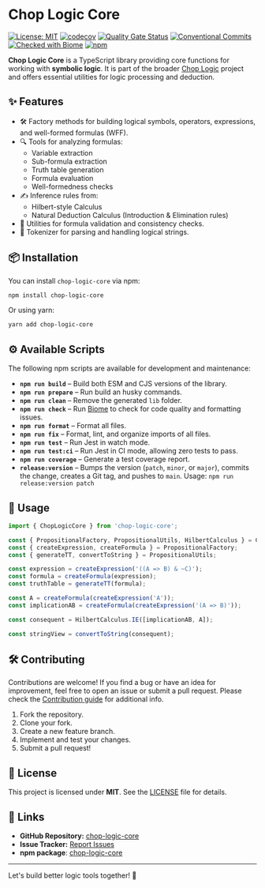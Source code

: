 # Chop Logic Core

[![License: MIT](https://img.shields.io/badge/License-MIT-yellow.svg)](https://opensource.org/licenses/MIT)
[![codecov](https://codecov.io/gh/ChopLogic/chop-logic-core/graph/badge.svg?token=JJKJ54EZDB)](https://codecov.io/gh/ChopLogic/chop-logic-core)
[![Quality Gate Status](https://sonarcloud.io/api/project_badges/measure?project=ChopLogic_chop-logic-core&metric=alert_status)](https://sonarcloud.io/summary/new_code?id=ChopLogic_chop-logic-core)
[![Conventional Commits](https://img.shields.io/badge/Conventional%20Commits-1.0.0-%23FE5196?logo=conventionalcommits&logoColor=white)](https://conventionalcommits.org)
[![Checked with Biome](https://img.shields.io/badge/Checked_with-Biome-60a5fa?style=flat&logo=biome)](https://biomejs.dev)
[![npm](https://github.com/ChopLogic/chop-logic-core/actions/workflows/npm.yml/badge.svg)](https://github.com/ChopLogic/chop-logic-core/actions/workflows/npm.yml)

**Chop Logic Core** is a TypeScript library providing core functions for working with **symbolic logic**. It is part of the broader [Chop Logic](https://github.com/ChopLogic) project and offers essential utilities for logic processing and deduction.

## ✨ Features

- 🛠️ Factory methods for building logical symbols, operators, expressions, and well-formed formulas (WFF).
- 🔍 Tools for analyzing formulas:
  - Variable extraction
  - Sub-formula extraction
  - Truth table generation
  - Formula evaluation
  - Well-formedness checks
- ✍️ Inference rules from:
  - Hilbert-style Calculus
  - Natural Deduction Calculus (Introduction & Elimination rules)
- 🧪 Utilities for formula validation and consistency checks.
- 🔣 Tokenizer for parsing and handling logical strings.

## 📦 Installation

You can install `chop-logic-core` via npm:

```sh
npm install chop-logic-core
```

Or using yarn:

```sh
yarn add chop-logic-core
```

## ⚙️ Available Scripts

The following npm scripts are available for development and maintenance:

- **`npm run build`** – Build both ESM and CJS versions of the library.
- **`npm run prepare`** – Run build an husky commands.
- **`npm run clean`** – Remove the generated `lib` folder.
- **`npm run check`** – Run [Biome](https://biomejs.dev/) to check for code quality and formatting issues.
- **`npm run format`** – Format all files.
- **`npm run fix`** – Format, lint, and organize imports of all files.
- **`npm run test`** – Run Jest in watch mode.
- **`npm run test:ci`** – Run Jest in CI mode, allowing zero tests to pass.
- **`npm run coverage`** – Generate a test coverage report.
- **`release:version`** – Bumps the version (`patch`, `minor`, or `major`), commits the change, creates a Git tag, and pushes to `main`. Usage: 
`npm run release:version patch`

## 🔧 Usage

```ts
import { ChopLogicCore } from 'chop-logic-core';

const { PropositionalFactory, PropositionalUtils, HilbertCalculus } = ChopLogicCore;
const { createExpression, createFormula } = PropositionalFactory;
const { generateTT, convertToString } = PropositionalUtils;

const expression = createExpression('((A => B) & ~C)');
const formula = createFormula(expression);
const truthTable = generateTT(formula);

const A = createFormula(createExpression('A'));
const implicationAB = createFormula(createExpression('(A => B)'));

const consequent = HilbertCalculus.IE([implicationAB, A]);

const stringView = convertToString(consequent);
```

## 🛠 Contributing

Contributions are welcome! If you find a bug or have an idea for improvement, feel free to open an issue or submit a pull request. Please check the [Contribution guide](CONTRIBUTING.md) for additional info.

1. Fork the repository.
2. Clone your fork.
3. Create a new feature branch.
4. Implement and test your changes.
5. Submit a pull request!

## 📄 License

This project is licensed under **MIT**. See the [LICENSE](LICENSE) file for details.

## 🔗 Links

- **GitHub Repository:** [chop-logic-core](https://github.com/ChopLogic/chop-logic-core)
- **Issue Tracker:** [Report Issues](https://github.com/ChopLogic/chop-logic-core/issues)
- **npm package**: [chop-logic-core](https://www.npmjs.com/package/chop-logic-core)

---

Let's build better logic tools together! 🚀
